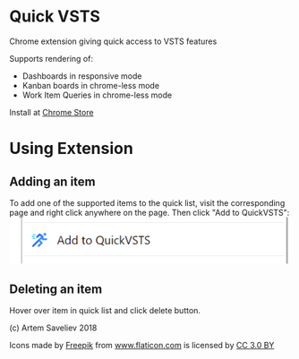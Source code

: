 # Quick VSTS

Chrome extension giving quick access to VSTS features

Supports rendering of:
* Dashboards in responsive mode
* Kanban boards in chrome-less mode
* Work Item Queries in chrome-less mode

Install at [Chrome Store](https://chrome.google.com/webstore/detail/quick-vsts/fllgkonafgljadeomhfpnbanfmaimcbp)

# Using Extension
## Adding an item
To add one of the supported items to the quick list, visit the corresponding page and right click anywhere on the page. Then click "Add to QuickVSTS":
![add link](add.png)

## Deleting an item
Hover over item in quick list and click delete button.



(c) Artem Saveliev 2018

Icons made by <a href="http://www.freepik.com" title="Freepik">Freepik</a> from <a href="https://www.flaticon.com/" title="Flaticon">www.flaticon.com</a> is licensed by <a href="http://creativecommons.org/licenses/by/3.0/" title="Creative Commons BY 3.0" target="_blank">CC 3.0 BY</a>